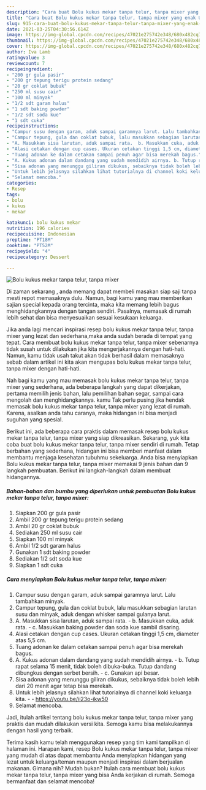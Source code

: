 ```yaml
---
description: "Cara buat Bolu kukus mekar tanpa telur, tanpa mixer yang enak Untuk Jualan"
title: "Cara buat Bolu kukus mekar tanpa telur, tanpa mixer yang enak Untuk Jualan"
slug: 915-cara-buat-bolu-kukus-mekar-tanpa-telur-tanpa-mixer-yang-enak-untuk-jualan
date: 2021-03-25T04:30:56.614Z
image: https://img-global.cpcdn.com/recipes/47021e275742e348/680x482cq70/bolu-kukus-mekar-tanpa-telur-tanpa-mixer-foto-resep-utama.jpg
thumbnail: https://img-global.cpcdn.com/recipes/47021e275742e348/680x482cq70/bolu-kukus-mekar-tanpa-telur-tanpa-mixer-foto-resep-utama.jpg
cover: https://img-global.cpcdn.com/recipes/47021e275742e348/680x482cq70/bolu-kukus-mekar-tanpa-telur-tanpa-mixer-foto-resep-utama.jpg
author: Iva Lamb
ratingvalue: 3
reviewcount: 7
recipeingredient:
- "200 gr gula pasir"
- "200 gr tepung terigu protein sedang"
- "20 gr coklat bubuk"
- "250 ml susu cair"
- "100 ml minyak"
- "1/2 sdt garam halus"
- "1 sdt baking powder"
- "1/2 sdt soda kue"
- "1 sdt cuka"
recipeinstructions:
- "Campur susu dengan garam, aduk sampai garamnya larut. Lalu tambahkan minyak."
- "Campur tepung, gula dan coklat bubuk, lalu masukkan sebagian larutan susu dan minyak, aduk dengan whisker sampai gulanya larut."
- "A. Masukkan sisa larutan, aduk sampai rata.  b. Masukkan cuka, aduk rata.  c. Masukkan baking powder dan soda kue sambil disaring."
- "Alasi cetakan dengan cup cases. Ukuran cetakan tinggi 1,5 cm, diameter atas 5,5 cm."
- "Tuang adonan ke dalam cetakan sampai penuh agar bisa merekah bagus."
- "A. Kukus adonan dalam dandang yang sudah mendidih airnya. b. Tutup rapat selama 15 menit, tidak boleh dibuka-buka. Tutup dandang dibungkus dengan serbet bersih. c. Gunakan api besar."
- "Sisa adonan yang menunggu giliran dikukus, sebaiknya tidak boleh lebih dari 20 menit agar tetap bisa merekah."
- "Untuk lebih jelasnya silahkan lihat tutorialnya di channel koki keluarga kita.  https://youtu.be/ii23o-ikw50"
- "Selamat mencoba."
categories:
- Resep
tags:
- bolu
- kukus
- mekar

katakunci: bolu kukus mekar 
nutrition: 196 calories
recipecuisine: Indonesian
preptime: "PT18M"
cooktime: "PT52M"
recipeyield: "4"
recipecategory: Dessert

---
```



![Bolu kukus mekar tanpa telur, tanpa mixer](https://img-global.cpcdn.com/recipes/47021e275742e348/680x482cq70/bolu-kukus-mekar-tanpa-telur-tanpa-mixer-foto-resep-utama.jpg)

Di zaman  sekarang , anda memang dapat membeli masakan siap saji tanpa mesti repot memasaknya dulu. Namun, bagi kamu yang mau memberikan sajian special kepada orang tercinta, maka kita memang lebih bagus menghidangkannya dengan tangan sendiri. Pasalnya, memasak di rumah lebih sehat dan bisa menyesuaikan sesuai kesukaan keluarga.

Jika anda lagi mencari inspirasi resep bolu kukus mekar tanpa telur, tanpa mixer yang lezat dan sederhana,maka anda sudah berada di tempat yang tepat. Cara membuat bolu kukus mekar tanpa telur, tanpa mixer  sebenarnya tidak susah untuk dilakukan jika kita mengerjakannya dengan hati-hati. Namun, kamu tidak usah takut akan tidak berhasil dalam memasaknya 
sebab dalam artikel ini kita akan mengupas bolu kukus mekar tanpa telur, tanpa mixer dengan hati-hati.  



Nah bagi kamu yang mau memasak bolu kukus mekar tanpa telur, tanpa mixer yang sederhana, ada beberapa langkah yang dapat dikerjakan, pertama memilih jenis bahan, lalu pemilihan bahan segar, sampai cara mengolah dan menghidangkannya. kamu Tak perlu pusing jika hendak memasak bolu kukus mekar tanpa telur, tanpa mixer yang lezat di rumah. Karena, asalkan anda  tahu caranya, maka hidangan ini bisa menjadi suguhan yang spesial.

Berikut ini, ada beberapa cara praktis  dalam memasak resep bolu kukus mekar tanpa telur, tanpa mixer yang siap dikreasikan. Sekarang, yuk kita coba buat bolu kukus mekar tanpa telur, tanpa mixer sendiri di rumah. Tetap berbahan yang sederhana, hidangan ini bisa memberi manfaat dalam membantu menjaga kesehatan tubuhmu sekeluarga. Anda bisa menyiapkan Bolu kukus mekar tanpa telur, tanpa mixer memakai 9 jenis bahan dan 9 langkah pembuatan. Berikut ini langkah-langkah dalam membuat hidangannya.

<!--inarticleads1-->

##### Bahan-bahan dan bumbu yang diperlukan untuk pembuatan Bolu kukus mekar tanpa telur, tanpa mixer:

1. Siapkan 200 gr gula pasir
1. Ambil 200 gr tepung terigu protein sedang
1. Ambil 20 gr coklat bubuk
1. Sediakan 250 ml susu cair
1. Siapkan 100 ml minyak
1. Ambil 1/2 sdt garam halus
1. Gunakan 1 sdt baking powder
1. Sediakan 1/2 sdt soda kue
1. Siapkan 1 sdt cuka




<!--inarticleads2-->

##### Cara menyiapkan Bolu kukus mekar tanpa telur, tanpa mixer:

1. Campur susu dengan garam, aduk sampai garamnya larut. Lalu tambahkan minyak.
1. Campur tepung, gula dan coklat bubuk, lalu masukkan sebagian larutan susu dan minyak, aduk dengan whisker sampai gulanya larut.
1. A. Masukkan sisa larutan, aduk sampai rata.  - b. Masukkan cuka, aduk rata.  - c. Masukkan baking powder dan soda kue sambil disaring.
1. Alasi cetakan dengan cup cases. Ukuran cetakan tinggi 1,5 cm, diameter atas 5,5 cm.
1. Tuang adonan ke dalam cetakan sampai penuh agar bisa merekah bagus.
1. A. Kukus adonan dalam dandang yang sudah mendidih airnya. - b. Tutup rapat selama 15 menit, tidak boleh dibuka-buka. Tutup dandang dibungkus dengan serbet bersih. - c. Gunakan api besar.
1. Sisa adonan yang menunggu giliran dikukus, sebaiknya tidak boleh lebih dari 20 menit agar tetap bisa merekah.
1. Untuk lebih jelasnya silahkan lihat tutorialnya di channel koki keluarga kita. -  - https://youtu.be/ii23o-ikw50
1. Selamat mencoba.




Jadi, itulah artikel tentang  bolu kukus mekar tanpa telur, tanpa mixer  yang praktis dan mudah dilakukan versi kita. Semoga kamu bisa melakukannya dengan hasil yang terbaik. 

Terima kasih kamu telah menggunakan resep yang tim kami tampilkan di halaman ini. Harapan kami, resep  Bolu kukus mekar tanpa telur, tanpa mixer yang mudah di atas dapat membantu Anda menyiapkan hidangan yang lezat untuk keluarga/teman maupun menjadi inspirasi dalam berjualan makanan. Gimana nih? Mudah bukan? Itulah cara membuat bolu kukus mekar tanpa telur, tanpa mixer yang bisa Anda kerjakan di rumah. Semoga bermanfaat dan selamat mencoba!

